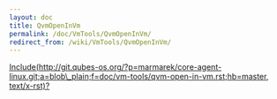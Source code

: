 ```yaml
---
layout: doc
title: QvmOpenInVm
permalink: /doc/VmTools/QvmOpenInVm/
redirect_from: /wiki/VmTools/QvmOpenInVm/
---
```


[Include(http://git.qubes-os.org/?p=marmarek/core-agent-linux.git;a=blob\_plain;f=doc/vm-tools/qvm-open-in-vm.rst;hb=master, text/x-rst)?](/wiki/VmTools/Include(http%3A/git.qubes-os.org?p=marmarek/core-agent-linux.git;a=blob_plain;f=doc/vm-tools/qvm-open-in-vm.rst;hb=master,%20text/x-rst))

